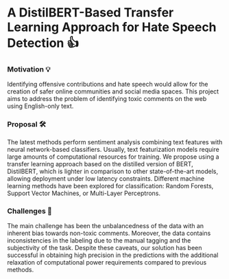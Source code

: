 # A DistilBERT-Based Transfer Learning Approach for Hate Speech Detection 👍

### Motivation 💡
Identifying offensive contributions and hate speech would allow for the creation of safer online communities and social media spaces. 
This project aims to address the problem of identifying toxic comments on the web using English-only text. 

### Proposal 🛠
The latest methods perform sentiment analysis combining text features with neural network-based classifiers. Usually, text featurization models require large amounts of computational resources for training. We propose using a transfer learning approach based on the distilled version of BERT, DistilBERT, which is lighter in comparison to other state-of-the-art models, allowing deployment under low latency constraints. Different machine learning methods have been explored for classification: Random Forests, Support Vector Machines, or Multi-Layer Perceptrons. 

### Challenges 🚨
The main challenge has been the unbalancedness of the data with an inherent bias towards non-toxic comments. Moreover, the data contains inconsistencies in the labeling due to the manual tagging and the subjectivity of the task. Despite these caveats, our solution has been successful in obtaining high precision in the predictions with the additional relaxation of computational power requirements compared to previous methods.
